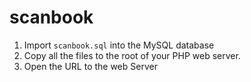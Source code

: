 # scanbook

1. Import `scanbook.sql` into the MySQL database
2. Copy all the files to the root of your PHP web server.
3. Open the URL to the web Server
